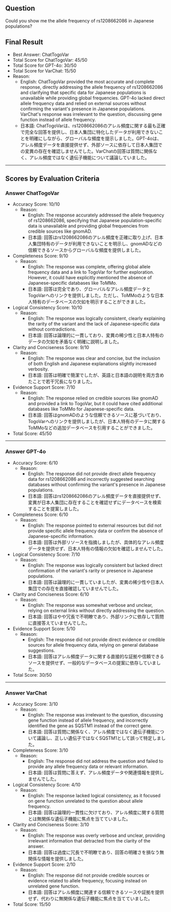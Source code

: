 ## Question

Could you show me the allele frequency of rs1208662086 in Japanese populations?

## Final Result

- Best Answer: ChatTogoVar
- Total Score for ChatTogoVar: 45/50
- Total Score for GPT-4o: 30/50
- Total Score for VarChat: 15/50
- Reason:
  - English: ChatTogoVar provided the most accurate and complete response, directly addressing the allele frequency of rs1208662086 and clarifying that specific data for Japanese populations is unavailable while providing global frequencies. GPT-4o lacked direct allele frequency data and relied on external sources without confirming the variant's presence in Japanese populations. VarChat's response was irrelevant to the question, discussing gene function instead of allele frequency.
  - 日本語: ChatTogoVarは、rs1208662086のアレル頻度に関する最も正確で完全な回答を提供し、日本人集団に特化したデータが利用できないことを明確にしながら、グローバルな頻度を提示しました。GPT-4oは、アレル頻度データを直接提供せず、外部ソースに依存して日本人集団での変異の存在を確認しませんでした。VarChatの回答は質問に関係なく、アレル頻度ではなく遺伝子機能について議論していました。

---

## Scores by Evaluation Criteria

### Answer ChatTogoVar
- Accuracy Score: 10/10
  - Reason: 
    - English: The response accurately addressed the allele frequency of rs1208662086, specifying that Japanese population-specific data is unavailable and providing global frequencies from credible sources like gnomAD.
    - 日本語: 回答はrs1208662086のアレル頻度を正確に取り上げ、日本人集団特有のデータが利用できないことを明示し、gnomADなどの信頼できるソースからグローバルな頻度を提供しました。
- Completeness Score: 9/10
  - Reason: 
    - English: The response was complete, offering global allele frequency data and a link to TogoVar for further exploration. However, it could have explicitly mentioned the absence of Japanese-specific databases like ToMMo.
    - 日本語: 回答は完全であり、グローバルなアレル頻度データとTogoVarへのリンクを提供しました。ただし、ToMMoのような日本人特有のデータベースの欠如を明示することができました。
- Logical Consistency Score: 10/10
  - Reason: 
    - English: The response was logically consistent, clearly explaining the rarity of the variant and the lack of Japanese-specific data without contradictions.
    - 日本語: 回答は論理的に一貫しており、変異の稀少性と日本人特有のデータの欠如を矛盾なく明確に説明しました。
- Clarity and Conciseness Score: 9/10
  - Reason: 
    - English: The response was clear and concise, but the inclusion of both English and Japanese explanations slightly increased verbosity.
    - 日本語: 回答は明確で簡潔でしたが、英語と日本語の説明を両方含めたことで若干冗長になりました。
- Evidence Support Score: 7/10
  - Reason: 
    - English: The response relied on credible sources like gnomAD and provided a link to TogoVar, but it could have cited additional databases like ToMMo for Japanese-specific data.
    - 日本語: 回答はgnomADのような信頼できるソースに基づいており、TogoVarへのリンクを提供しましたが、日本人特有のデータに関するToMMoなどの追加データベースを引用することができました。
- Total Score: 45/50

---

### Answer GPT-4o
- Accuracy Score: 6/10
  - Reason: 
    - English: The response did not provide direct allele frequency data for rs1208662086 and incorrectly suggested searching databases without confirming the variant's presence in Japanese populations.
    - 日本語: 回答はrs1208662086のアレル頻度データを直接提供せず、変異が日本人集団に存在することを確認せずにデータベースを検索することを提案しました。
- Completeness Score: 6/10
  - Reason: 
    - English: The response pointed to external resources but did not provide specific allele frequency data or confirm the absence of Japanese-specific information.
    - 日本語: 回答は外部リソースを指摘しましたが、具体的なアレル頻度データを提供せず、日本人特有の情報の欠如を確認しませんでした。
- Logical Consistency Score: 7/10
  - Reason: 
    - English: The response was logically consistent but lacked direct confirmation of the variant's rarity or presence in Japanese populations.
    - 日本語: 回答は論理的に一貫していましたが、変異の稀少性や日本人集団での存在を直接確認していませんでした。
- Clarity and Conciseness Score: 6/10
  - Reason: 
    - English: The response was somewhat verbose and unclear, relying on external links without directly addressing the question.
    - 日本語: 回答はやや冗長で不明瞭であり、外部リンクに依存して質問に直接答えていませんでした。
- Evidence Support Score: 5/10
  - Reason: 
    - English: The response did not provide direct evidence or credible sources for allele frequency data, relying on general database suggestions.
    - 日本語: 回答はアレル頻度データに関する直接的な証拠や信頼できるソースを提供せず、一般的なデータベースの提案に依存していました。
- Total Score: 30/50

---

### Answer VarChat
- Accuracy Score: 3/10
  - Reason: 
    - English: The response was irrelevant to the question, discussing gene function instead of allele frequency, and incorrectly identified the gene as SQSTM1 instead of the correct gene.
    - 日本語: 回答は質問に関係なく、アレル頻度ではなく遺伝子機能について議論し、正しい遺伝子ではなくSQSTM1として誤って特定しました。
- Completeness Score: 3/10
  - Reason: 
    - English: The response did not address the question and failed to provide any allele frequency data or relevant information.
    - 日本語: 回答は質問に答えず、アレル頻度データや関連情報を提供しませんでした。
- Logical Consistency Score: 4/10
  - Reason: 
    - English: The response lacked logical consistency, as it focused on gene function unrelated to the question about allele frequency.
    - 日本語: 回答は論理的一貫性に欠けており、アレル頻度に関する質問とは無関係な遺伝子機能に焦点を当てていました。
- Clarity and Conciseness Score: 3/10
  - Reason: 
    - English: The response was overly verbose and unclear, providing irrelevant information that detracted from the clarity of the answer.
    - 日本語: 回答は過度に冗長で不明瞭であり、回答の明確さを損なう無関係な情報を提供しました。
- Evidence Support Score: 2/10
  - Reason: 
    - English: The response did not provide credible sources or evidence related to allele frequency, focusing instead on unrelated gene function.
    - 日本語: 回答はアレル頻度に関連する信頼できるソースや証拠を提供せず、代わりに無関係な遺伝子機能に焦点を当てていました。
- Total Score: 15/50